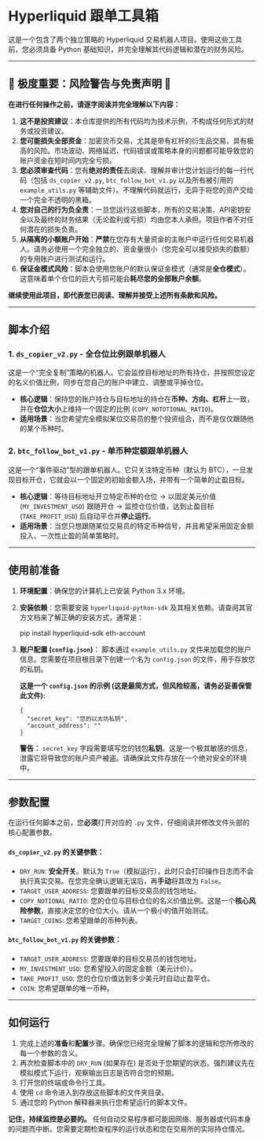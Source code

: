 # Hyperliquid 跟单工具箱

这是一个包含了两个独立策略的 Hyperliquid 交易机器人项目。使用这些工具前，您必须具备 Python 基础知识，并完全理解其代码逻辑和潜在的财务风险。

---

## 🛑 **极度重要：风险警告与免责声明** 🛑

**在进行任何操作之前，请逐字阅读并完全理解以下内容：**

1.  **这不是投资建议**：本仓库提供的所有代码均为技术示例，不构成任何形式的财务或投资建议。
2.  **您可能损失全部资金**：加密货币交易，尤其是带有杠杆的衍生品交易，具有极高的风险。市场波动、网络延迟、代码错误或策略本身的问题都可能导致您的账户资金在短时间内完全亏损。
3.  **您必须审查代码**：您有**绝对的责任**去阅读、理解并审计您计划运行的每一行代码（包括 `ds_copier_v2.py`, `btc_follow_bot_v1.py` 以及所有被引用的 `example_utils.py` 等辅助文件）。不理解代码就运行，无异于将您的资产交给一个完全不透明的黑箱。
4.  **您对自己的行为负全责**：一旦您运行这些脚本，所有的交易决策、API密钥安全以及最终的财务结果（无论盈利或亏损）均由您本人承担。项目作者不对任何潜在的损失负责。
5.  **从隔离的小额账户开始**：**严禁**在您存有大量资金的主账户中运行任何交易机器人。请务必使用一个完全独立的、资金量很小（您完全可以接受损失的数额）的专用账户进行测试和运行。
6.  **保证金模式风险**：脚本会使用您账户的默认保证金模式（通常是**全仓模式**）。这意味着单个仓位的巨大亏损可能会**耗尽您的全部账户余额**。

**继续使用此项目，即代表您已阅读、理解并接受上述所有条款和风险。**

---

## 脚本介绍

### 1. `ds_copier_v2.py` - 全仓位比例跟单机器人

这是一个“完全复制”策略的机器人。它会监控目标地址的所有持仓，并按照您设定的名义价值比例，同步在您自己的账户中建立、调整或平掉仓位。

*   **核心逻辑**：保持您的账户持仓与目标地址的持仓在**币种、方向、杠杆**上一致，并在**仓位大小**上维持一个固定的比例 (`COPY_NOTOTIONAL_RATIO`)。
*   **适用场景**：当您希望完全模拟某位交易员的整个投资组合，而不是仅仅跟随他的某个币种时。

### 2. `btc_follow_bot_v1.py` - 单币种定额跟单机器人

这是一个“事件驱动”型的跟单机器人。它只关注特定币种（默认为 BTC），一旦发现目标开仓，它就会以一个固定的初始金额入场，并带有一个简单的止盈目标。

*   **核心逻辑**：等待目标地址开立特定币种的仓位 -> 以固定美元价值 (`MY_INVESTMENT_USD`) 跟随开仓 -> 监控仓位价值，达到止盈目标 (`TAKE_PROFIT_USD`) 后自动平仓并**停止运行**。
*   **适用场景**：当您只想跟随某位交易员的特定币种信号，并且希望采用固定金额投入、一次性止盈的简单策略时。

---

## 使用前准备

1.  **环境配置**：确保您的计算机上已安装 Python 3.x 环境。

2.  **安装依赖**：您需要安装 `hyperliquid-python-sdk` 及其相关依赖。请查阅其官方文档来了解正确的安装方式，通常是：

    pip install hyperliquid-sdk eth-account

3.  **账户配置 (`config.json`)**：
    脚本通过 `example_utils.py` 文件来加载您的账户信息。您需要在项目根目录下创建一个名为 `config.json` 的文件，用于存放您的私钥。

    **这是一个 `config.json` 的示例 (这是最简方式，但风险较高，请务必妥善保管此文件):**

        {
          "secret_key": "您的以太坊私钥",
          "account_address": ""
        }

    **警告：** `secret_key` 字段需要填写您的钱包**私钥**。这是一个极其敏感的信息，泄露它将导致您的账户资产被盗。请确保此文件存放在一个绝对安全的环境中。

---

## 参数配置

在运行任何脚本之前，您**必须**打开对应的 `.py` 文件，仔细阅读并修改文件头部的核心配置参数。

#### `ds_copier_v2.py` 的关键参数：

*   `DRY_RUN`: **安全开关**。默认为 `True`（模拟运行），此时只会打印操作日志而不会执行真实交易。在您完全确认逻辑无误后，再**手动**将其改为 `False`。
*   `TARGET_USER_ADDRESS`: 您要跟单的目标交易员的钱包地址。
*   `COPY_NOTIONAL_RATIO`: 您的仓位与目标仓位的名义价值比例。这是一个**核心风险参数**，直接决定您的仓位大小。请从一个极小的值开始测试。
*   `TARGET_COINS`: 您希望跟单的币种列表。

#### `btc_follow_bot_v1.py` 的关键参数：

*   `TARGET_USER_ADDRESS`: 您要跟单的目标交易员的钱包地址。
*   `MY_INVESTMENT_USD`: 您希望投入的固定金额（美元计价）。
*   `TAKE_PROFIT_USD`: 您的仓位价值达到多少美元时自动止盈平仓。
*   `COIN`: 您希望跟单的唯一币种。

---

## 如何运行

1.  完成上述的**准备**和**配置**步骤。确保您已经完全理解了脚本的逻辑和您所修改的每一个参数的含义。
2.  再次检查脚本中的 `DRY_RUN` (如果存在) 是否处于您期望的状态。强烈建议先在模拟模式下运行，观察输出日志是否符合您的预期。
3.  打开您的终端或命令行工具。
4.  使用 `cd` 命令进入到存放这些脚本的文件夹目录。
5.  通过您的 Python 解释器来执行您希望运行的脚本文件。

**记住，持续监控是必要的。** 任何自动交易程序都可能因网络、服务器或代码本身的问题而中断。您需要定期检查程序的运行状态和您在交易所的实际持仓情况。